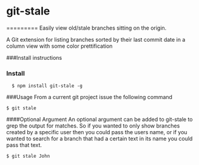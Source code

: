 # git-stale
=========
Easily view old/stale branches sitting on the origin.

A Git extension for listing branches sorted by their last commit date in a column view with some color prettification

###Install instructions

### Install
```
  $ npm install git-stale -g
```

###Usage
From a current git project issue the following command
```
$ git stale
```

####Optional Argument
An optional argument can be added to git-stale to grep the output for matches. So if you wanted to only show branches created by a specific user then 
you could pass the users name, or if you wanted to search for a branch that had a certain text in its name you could pass that text.
```
$ git stale John
```
